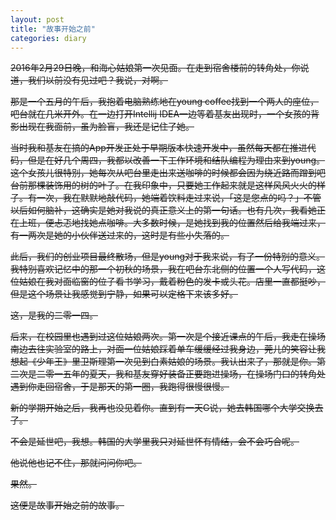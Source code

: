 ```yaml
---
layout: post
title: "故事开始之前"
categories: diary
---
```


<s>2016年2月29日晚，和海心姑娘第一次见面。在走到宿舍楼前的转角处，你说道，我们以前没有见过吧？我说，对啊。

那是一个五月的午后，我抱着电脑熟练地在young coffee找到一个两人的座位，吧台就在几米开外。在一边打开Intellij IDEA一边等着基友出现时，一个女孩的背影出现在我面前，虽为脸盲，我还是记住了她。

当时我和基友在搞的App开发正处于早期版本快速开发中，虽然每天都在推进代码，但是在好几个周四，我都以改善一下工作环境和结队编程为理由来到young。这个女孩儿很特别，她每次从吧台里走出来送咖啡的时候都会因为绕近路而蹭到吧台前那棵装饰用的树的叶子。在我印象中，只要她工作起来就是这样风风火火的样子。有一次，我在默默地敲代码，她端着饮料走过来说，「这是您点的吗？」不管以后如何脑补，这确实是她对我说的真正意义上的第一句话。也有几次，我看她正在上班，便忐忑地找她点咖啡。大多数时候，是她找到我的位置然后给我端过来，有一两次是她的小伙伴送过来的，这时是有些小失落的。

此后，我们的创业项目最终散场，但是young对于我来说，有了一份特别的意义。我特别喜欢记忆中的那一个初秋的场景，我在吧台东北侧的位置一个人写代码，这位姑娘在我对面临窗的位子看书学习，戴着粉色的发卡或头花。店里一直都挺吵，但是这个场景让我感觉到宁静，如果可以定格下来该多好。

这，是我的二零一四。

后来，在校园里也遇到过这位姑娘两次。第一次是个接近课点的午后，我走在操场南边去往实验室的路上，对面一位姑娘踩着单车缓缓经过我身边，莞儿的笑容让我想起《少年王》里卫斯理第一次见到白素姑娘的场景。我认出来了，那就是你。第二次是二零一五年的夏天，我和基友穿好装备正要跑进操场，在操场门口的转角处遇到你走回宿舍，于是那天的第一圈，我跑得很慢很慢。

新的学期开始之后，我再也没见着你。直到有一天G说，她去韩国哪个大学交换去了。

不会是延世吧，我想。韩国的大学里我只对延世怀有情结，会不会巧合呢。

他说他也记不住，那就问问你吧。

果然。

这便是故事开始之前的故事。
</s>
